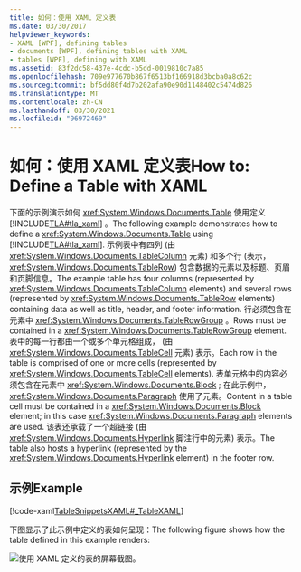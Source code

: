 ```yaml
---
title: 如何：使用 XAML 定义表
ms.date: 03/30/2017
helpviewer_keywords:
- XAML [WPF], defining tables
- documents [WPF], defining tables with XAML
- tables [WPF], defining with XAML
ms.assetid: 83f2dc58-437e-4cdc-b5dd-0019810c7a85
ms.openlocfilehash: 709e977670b867f6513bf166918d3bcba0a8c62c
ms.sourcegitcommit: bf5dd80f4d7b202afa90e90d1148402c5474d826
ms.translationtype: MT
ms.contentlocale: zh-CN
ms.lasthandoff: 03/30/2021
ms.locfileid: "96972469"
---
```

# <a name="how-to-define-a-table-with-xaml"></a><span data-ttu-id="25b58-102">如何：使用 XAML 定义表</span><span class="sxs-lookup"><span data-stu-id="25b58-102">How to: Define a Table with XAML</span></span>
<span data-ttu-id="25b58-103">下面的示例演示如何 <xref:System.Windows.Documents.Table> 使用定义 [!INCLUDE[TLA#tla_xaml](../../../includes/tlasharptla-xaml-md.md)] 。</span><span class="sxs-lookup"><span data-stu-id="25b58-103">The following example demonstrates how to define a <xref:System.Windows.Documents.Table> using [!INCLUDE[TLA#tla_xaml](../../../includes/tlasharptla-xaml-md.md)].</span></span>  <span data-ttu-id="25b58-104">示例表中有四列 (由 <xref:System.Windows.Documents.TableColumn> 元素) 和多个行 (表示， <xref:System.Windows.Documents.TableRow>) 包含数据的元素以及标题、页眉和页脚信息。</span><span class="sxs-lookup"><span data-stu-id="25b58-104">The example table has four columns (represented by <xref:System.Windows.Documents.TableColumn> elements) and several rows (represented by <xref:System.Windows.Documents.TableRow> elements) containing data as well as title, header, and footer information.</span></span>  <span data-ttu-id="25b58-105">行必须包含在元素中 <xref:System.Windows.Documents.TableRowGroup> 。</span><span class="sxs-lookup"><span data-stu-id="25b58-105">Rows must be contained in a <xref:System.Windows.Documents.TableRowGroup> element.</span></span>  <span data-ttu-id="25b58-106">表中的每一行都由一个或多个单元格组成， (由 <xref:System.Windows.Documents.TableCell> 元素) 表示。</span><span class="sxs-lookup"><span data-stu-id="25b58-106">Each row in the table is comprised of one or more cells (represented by <xref:System.Windows.Documents.TableCell> elements).</span></span>  <span data-ttu-id="25b58-107">表单元格中的内容必须包含在元素中 <xref:System.Windows.Documents.Block> ; 在此示例中， <xref:System.Windows.Documents.Paragraph> 使用了元素。</span><span class="sxs-lookup"><span data-stu-id="25b58-107">Content in a table cell must be contained in a <xref:System.Windows.Documents.Block> element; in this case <xref:System.Windows.Documents.Paragraph> elements are used.</span></span>  <span data-ttu-id="25b58-108">该表还承载了一个超链接 (由 <xref:System.Windows.Documents.Hyperlink> 脚注行中的元素) 表示。</span><span class="sxs-lookup"><span data-stu-id="25b58-108">The table also hosts a hyperlink (represented by the <xref:System.Windows.Documents.Hyperlink> element) in the footer row.</span></span>  
  
## <a name="example"></a><span data-ttu-id="25b58-109">示例</span><span class="sxs-lookup"><span data-stu-id="25b58-109">Example</span></span>  
 [!code-xaml[TableSnippetsXAML#_TableXAML](~/samples/snippets/csharp/VS_Snippets_Wpf/TableSnippetsXAML/CS/Window1.xaml#_tablexaml)]  
  
 <span data-ttu-id="25b58-110">下图显示了此示例中定义的表如何呈现：</span><span class="sxs-lookup"><span data-stu-id="25b58-110">The following figure shows how the table defined in this example renders:</span></span>  
  
 ![使用 XAML 定义的表的屏幕截图。](./media/how-to-define-a-table-with-xaml/planetary-information-xaml-table.png)
